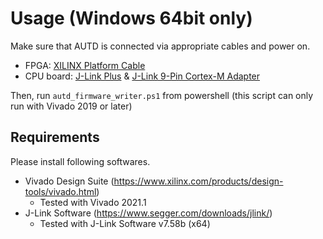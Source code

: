 # Usage (Windows 64bit only)

Make sure that AUTD is connected via appropriate cables and power on.
* FPGA: [XILINX Platform Cable](https://www.xilinx.com/products/boards-and-kits/hw-usb-ii-g.html)
* CPU board: [J-Link Plus](https://www.segger.com/products/debug-probes/j-link/models/j-link-plus/) & [J-Link 9-Pin Cortex-M Adapter](https://www.segger-pocjapan.com/j-link-9-pin-cortex-m-adapter)

Then, run `autd_firmware_writer.ps1` from powershell (this script can only run with Vivado 2019 or later)

## Requirements

Please install following softwares.

* Vivado Design Suite (https://www.xilinx.com/products/design-tools/vivado.html)
    * Tested with Vivado 2021.1
* J-Link Software (https://www.segger.com/downloads/jlink/)
    * Tested with J-Link Software v7.58b (x64)

